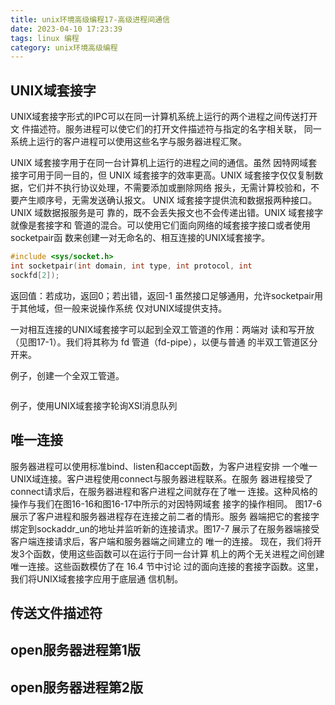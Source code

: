 ```yaml
---
title: unix环境高级编程17-高级进程间通信
date: 2023-04-10 17:23:39
tags: linux 编程
category: unix环境高级编程
---
```



## UNIX域套接字
UNIX域套接字形式的IPC可以在同一计算机系统上运行的两个进程之间传送打开文
件描述符。服务进程可以使它们的打开文件描述符与指定的名字相关联，
同一系统上运行的客户进程可以使用这些名字与服务器进程汇聚。

UNIX 域套接字用于在同一台计算机上运行的进程之间的通信。虽然
因特网域套接字可用于同一目的，但 UNIX 域套接字的效率更高。UNIX
域套接字仅仅复制数据，它们并不执行协议处理，不需要添加或删除网络
报头，无需计算校验和，不要产生顺序号，无需发送确认报文。
UNIX 域套接字提供流和数据报两种接口。UNIX 域数据报服务是可
靠的，既不会丢失报文也不会传递出错。UNIX 域套接字就像是套接字和
管道的混合。可以使用它们面向网络的域套接字接口或者使用socketpair函
数来创建一对无命名的、相互连接的UNIX域套接字。

```c
#include <sys/socket.h>
int socketpair(int domain, int type, int protocol, int
sockfd[2]);
```
返回值：若成功，返回0；若出错，返回-1
虽然接口足够通用，允许socketpair用于其他域，但一般来说操作系统
仅对UNIX域提供支持。

一对相互连接的UNIX域套接字可以起到全双工管道的作用：两端对
读和写开放（见图17-1）。我们将其称为 fd 管道（fd-pipe），以便与普通
的半双工管道区分开来。

例子，创建一个全双工管道。
```c

```

例子，使用UNIX域套接字轮询XSI消息队列

## 唯一连接

服务器进程可以使用标准bind、listen和accept函数，为客户进程安排
一个唯一UNIX域连接。客户进程使用connect与服务器进程联系。在服务
器进程接受了connect请求后，在服务器进程和客户进程之间就存在了唯一
连接。这种风格的操作与我们在图16-16和图16-17中所示的对因特网域套
接字的操作相同。
图17-6展示了客户进程和服务器进程存在连接之前二者的情形。服务
器端把它的套接字绑定到sockaddr_un的地址并监听新的连接请求。图17-7
展示了在服务器端接受客户端连接请求后，客户端和服务器端之间建立的
唯一的连接。
现在，我们将开发3个函数，使用这些函数可以在运行于同一台计算
机上的两个无关进程之间创建唯一连接。这些函数模仿了在 16.4 节中讨论
过的面向连接的套接字函数。这里，我们将UNIX域套接字应用于底层通
信机制。



## 传送文件描述符

## open服务器进程第1版

## open服务器进程第2版